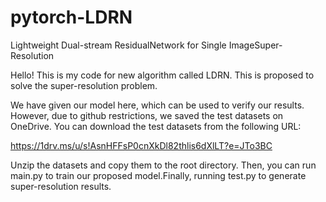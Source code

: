 # pytorch-LDRN
Lightweight Dual-stream ResidualNetwork for Single ImageSuper-Resolution

Hello! This is my code for new algorithm called LDRN. This is proposed to solve the super-resolution problem. 

We have given our model here, which can be used to verify our results.
However, due to github restrictions, we saved the test datasets on OneDrive. You can download the test datasets from the following URL: 

https://1drv.ms/u/s!AsnHFFsP0cnXkDl82thlis6dXlLT?e=JTo3BC

Unzip the datasets and copy them to the root directory. Then, you can run main.py to train our proposed model.Finally, running test.py to generate super-resolution results.

